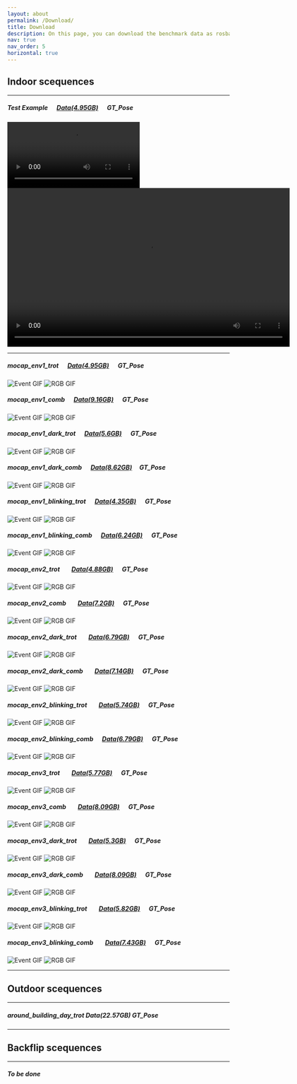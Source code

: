 ```yaml
---
layout: about
permalink: /Download/
title: Download
description: On this page, you can download the benchmark data as rosbag or use our toolbox to select data topics you are interested in to create customized data.
nav: true
nav_order: 5
horizontal: true
---
```

## Indoor scequences
---
##### Test Example &nbsp;&nbsp;&nbsp;&nbsp; [Data(4.95GB)](https://drive.google.com/file/d/1BGD_9tUYrxLmVhRj3dp_Tz5M5Fj--__2/view?usp=drive_link) &nbsp;&nbsp;&nbsp;&nbsp; GT_Pose
![Vedio](https://raw.githubusercontent.com/DARoSLab/EAGLE/main/assets/video/side_by_side.mp4)
<video width="640" height="360" controls>
  <source src="https://raw.githubusercontent.com/DARoSLab/EAGLE/main/assets/video/side_by_side.mp4" type="video/mp4">
  Your browser does not support the video tag.
</video>

---
##### mocap_env1_trot &nbsp;&nbsp;&nbsp;&nbsp; [Data(4.95GB)](https://drive.google.com/file/d/1BGD_9tUYrxLmVhRj3dp_Tz5M5Fj--__2/view?usp=drive_link) &nbsp;&nbsp;&nbsp;&nbsp; GT_Pose
![Event GIF](https://raw.githubusercontent.com/DARoSLab/EAGLE/main/assets/img/mocap_trot_event.gif) ![RGB GIF](https://raw.githubusercontent.com/DARoSLab/EAGLE/main/assets/img/mocap_trot_rbg.gif)


##### mocap_env1_comb   &nbsp;&nbsp;&nbsp;&nbsp; [Data(9.16GB)](https://drive.google.com/file/d/11WOnzdbziy5FDo6UnJrjM8Kd-H-3-1lU/view?usp=drive_link) &nbsp;&nbsp;&nbsp;&nbsp;   GT_Pose

![Event GIF](https://raw.githubusercontent.com/DARoSLab/EAGLE/main/assets/img/mocap_comb_event.gif) ![RGB GIF](https://raw.githubusercontent.com/DARoSLab/EAGLE/main/assets/img/mocap_comb_rgb.gif)

##### mocap_env1_dark_trot  &nbsp;&nbsp;&nbsp;&nbsp;  [Data(5.6GB)](https://drive.google.com/drive/folders/1Px7eEoJTiH0b44fHcex1O6TRuthmJ_ky?usp=drive_link)    &nbsp;&nbsp;&nbsp;&nbsp; GT_Pose
![Event GIF](https://raw.githubusercontent.com/DARoSLab/EAGLE/main/assets/img/7_event.gif) ![RGB GIF](https://raw.githubusercontent.com/DARoSLab/EAGLE/main/assets/img/7_rgb.gif)

##### mocap_env1_dark_comb  &nbsp;&nbsp;&nbsp;&nbsp; [Data(8.62GB)](https://drive.google.com/file/d/1-4nVczavTWgmQYKE-Slg4ZwTZ6keI9Uc/view?usp=drive_link)   &nbsp;&nbsp;&nbsp;&nbsp;GT_Pose
![Event GIF](https://raw.githubusercontent.com/DARoSLab/EAGLE/main/assets/img/3_mocap_dark_event.gif) ![RGB GIF](https://raw.githubusercontent.com/DARoSLab/EAGLE/main/assets/img/3_mocap_dark_rgb.gif)


##### mocap_env1_blinking_trot   &nbsp;&nbsp;&nbsp;&nbsp; [Data(4.35GB)](https://drive.google.com/file/d/1wbFXGdfR-bmmiUjUgGQfs9vrY43Kj1Nn/view?usp=drive_link)  &nbsp;&nbsp;&nbsp;&nbsp;  GT_Pose
![Event GIF](https://raw.githubusercontent.com/DARoSLab/EAGLE/main/assets/img/5_mocap_env1_trot_event.gif) ![RGB GIF](https://raw.githubusercontent.com/DARoSLab/EAGLE/main/assets/img/5_mocap_env1_trot_RGB.gif)

##### mocap_env1_blinking_comb   &nbsp;&nbsp;&nbsp;&nbsp; [Data(6.24GB)](https://drive.google.com/file/d/1wbFXGdfR-bmmiUjUgGQfs9vrY43Kj1Nn/view?usp=drive_link)  &nbsp;&nbsp;&nbsp;&nbsp;  GT_Pose
![Event GIF](https://raw.githubusercontent.com/DARoSLab/EAGLE/main/assets/img/6_event.gif) ![RGB GIF](https://raw.githubusercontent.com/DARoSLab/EAGLE/main/assets/img/6_rbg.gif)

##### mocap_env2_trot  &nbsp;&nbsp;&nbsp;&nbsp;&nbsp;&nbsp; [Data(4.88GB)](https://drive.google.com/file/d/1lR6j_C_I0zbpcf8u6bAN6YtdueVpTx0s/view?usp=drive_link)   &nbsp;&nbsp;&nbsp;&nbsp; GT_Pose
![Event GIF](https://raw.githubusercontent.com/DARoSLab/EAGLE/main/assets/img/7_event.gif) ![RGB GIF](https://raw.githubusercontent.com/DARoSLab/EAGLE/main/assets/img/7_rgb.gif)

##### mocap_env2_comb  &nbsp;&nbsp;&nbsp;&nbsp;&nbsp;&nbsp; [Data(7.2GB)](https://drive.google.com/file/d/1-A5-S9oGCumRPVMZlvb-s7DgUyr4pSlx/view?usp=drive_link)   &nbsp;&nbsp;&nbsp;&nbsp; GT_Pose
![Event GIF](https://raw.githubusercontent.com/DARoSLab/EAGLE/main/assets/img/8_event.gif) ![RGB GIF](https://raw.githubusercontent.com/DARoSLab/EAGLE/main/assets/img/8_rgb.gif)

##### mocap_env2_dark_trot  &nbsp;&nbsp;&nbsp;&nbsp;&nbsp;&nbsp; [Data(6.79GB)](https://drive.google.com/file/d/1TsKl31X4QFbeor91ub-d7KkiN0Qnx9Gt/view?usp=drive_link)   &nbsp;&nbsp;&nbsp;&nbsp; GT_Pose
![Event GIF](https://raw.githubusercontent.com/DARoSLab/EAGLE/main/assets/img/9_event.gif) ![RGB GIF](https://raw.githubusercontent.com/DARoSLab/EAGLE/main/assets/img/9_rgb.gif)

##### mocap_env2_dark_comb  &nbsp;&nbsp;&nbsp;&nbsp;&nbsp;&nbsp; [Data(7.14GB)](https://drive.google.com/file/d/1hgHRqF8yqSwpp0tQOytDvYpGBV_S4nNr/view?usp=drive_link)   &nbsp;&nbsp;&nbsp;&nbsp; GT_Pose
![Event GIF](https://raw.githubusercontent.com/DARoSLab/EAGLE/main/assets/img/4_mocap_dark_trot_event.gif) ![RGB GIF](https://raw.githubusercontent.com/DARoSLab/EAGLE/main/assets/img/4_mocap_dark_trot_rbg.gif)

##### mocap_env2_blinking_trot   &nbsp;&nbsp;&nbsp;&nbsp;&nbsp;&nbsp; [Data(5.74GB)](https://drive.google.com/file/d/1tQJheqcHqVY1xZfM6Np4su6BNKnvFcOF/view?usp=drive_link)   &nbsp;&nbsp;&nbsp;&nbsp; GT_Pose
![Event GIF](https://raw.githubusercontent.com/DARoSLab/EAGLE/main/assets/img/4_mocap_dark_trot_event.gif) ![RGB GIF](https://raw.githubusercontent.com/DARoSLab/EAGLE/main/assets/img/4_mocap_dark_trot_rbg.gif)

##### mocap_env2_blinking_comb   &nbsp;&nbsp;&nbsp;&nbsp; [Data(6.79GB)](https://drive.google.com/file/d/1E-itZRymx1DXkQrBwdDk5ZwcuDSFjoeu/view?usp=drive_link)  &nbsp;&nbsp;&nbsp;&nbsp;  GT_Pose
![Event GIF](https://raw.githubusercontent.com/DARoSLab/EAGLE/main/assets/img/mocap_env2_blinking_comb_event.gif) ![RGB GIF](https://raw.githubusercontent.com/DARoSLab/EAGLE/main/assets/img/mocap_env2_blinking_comb_rgb.gif)





##### mocap_env3_trot  &nbsp;&nbsp;&nbsp;&nbsp;&nbsp;&nbsp; [Data(5.77GB)](https://drive.google.com/file/d/1jgbOlbcmgtZIh7B_oy0DDQgVZO6Y55rz/view?usp=drive_link)   &nbsp;&nbsp;&nbsp;&nbsp; GT_Pose
![Event GIF](https://raw.githubusercontent.com/DARoSLab/EAGLE/main/assets/img/download/arrow_elevator_up_runner_md_nwm_v2.gif) ![RGB GIF](https://raw.githubusercontent.com/DARoSLab/EAGLE/main/assets/img/download/arrow_elevator_up_runner_md_nwm_v2.gif)

##### mocap_env3_comb   &nbsp;&nbsp;&nbsp;&nbsp;&nbsp;&nbsp; [Data(8.09GB)](https://drive.google.com/file/d/1HIyYoeVVZG4XnAAUYngqIHNBSlsTh_zW/view?usp=drive_link)   &nbsp;&nbsp;&nbsp;&nbsp; GT_Pose
![Event GIF](https://raw.githubusercontent.com/DARoSLab/EAGLE/main/assets/img/download/arrow_elevator_up_runner_md_nwm_v2.gif) ![RGB GIF](https://raw.githubusercontent.com/DARoSLab/EAGLE/main/assets/img/download/arrow_elevator_up_runner_md_nwm_v2.gif)

##### mocap_env3_dark_trot  &nbsp;&nbsp;&nbsp;&nbsp;&nbsp;&nbsp; [Data(5.3GB)](https://drive.google.com/file/d/1883jSENIdaZckOdWMNEoL0krN51LqBFc/view?usp=drive_link)   &nbsp;&nbsp;&nbsp;&nbsp; GT_Pose
![Event GIF](https://raw.githubusercontent.com/DARoSLab/EAGLE/main/assets/img/download/arrow_elevator_up_runner_md_nwm_v2.gif) ![RGB GIF](https://raw.githubusercontent.com/DARoSLab/EAGLE/main/assets/img/download/arrow_elevator_up_runner_md_nwm_v2.gif)

##### mocap_env3_dark_comb   &nbsp;&nbsp;&nbsp;&nbsp;&nbsp;&nbsp; [Data(8.09GB)](https://drive.google.com/file/d/1HIyYoeVVZG4XnAAUYngqIHNBSlsTh_zW/view?usp=drive_link)   &nbsp;&nbsp;&nbsp;&nbsp; GT_Pose
![Event GIF](https://raw.githubusercontent.com/DARoSLab/EAGLE/main/assets/img/download/arrow_elevator_up_runner_md_nwm_v2.gif) ![RGB GIF](https://raw.githubusercontent.com/DARoSLab/EAGLE/main/assets/img/download/arrow_elevator_up_runner_md_nwm_v2.gif)

##### mocap_env3_blinking_trot  &nbsp;&nbsp;&nbsp;&nbsp;&nbsp;&nbsp; [Data(5.82GB)](https://drive.google.com/file/d/1nRDREfMo1dAmKKjZwevVbLNgpYeW1-JG/view?usp=drive_link)   &nbsp;&nbsp;&nbsp;&nbsp; GT_Pose
![Event GIF](https://raw.githubusercontent.com/DARoSLab/EAGLE/main/assets/img/download/arrow_elevator_up_runner_md_nwm_v2.gif) ![RGB GIF](https://raw.githubusercontent.com/DARoSLab/EAGLE/main/assets/img/download/arrow_elevator_up_runner_md_nwm_v2.gif)

##### mocap_env3_blinking_comb   &nbsp;&nbsp;&nbsp;&nbsp;&nbsp;&nbsp; [Data(7.43GB)](https://drive.google.com/file/d/1Df9-Xi75YhEjwMa4jV91V0aclqA0faHF/view?usp=drive_link)   &nbsp;&nbsp;&nbsp;&nbsp; GT_Pose
![Event GIF](https://raw.githubusercontent.com/DARoSLab/EAGLE/main/assets/img/download/arrow_elevator_up_runner_md_nwm_v2.gif) ![RGB GIF](https://raw.githubusercontent.com/DARoSLab/EAGLE/main/assets/img/download/arrow_elevator_up_runner_md_nwm_v2.gif)

---
## Outdoor scequences
---
##### around_building_day_trot    Data(22.57GB)    GT_Pose





---
## Backflip scequences
---
##### To be done







